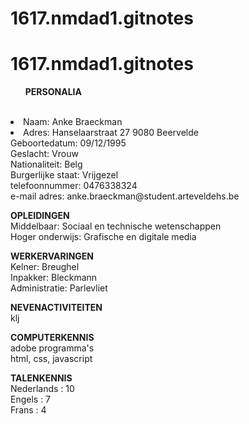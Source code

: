 # 1617.nmdad1.gitnotes
# 1617.nmdad1.gitnotes

<ul><b>PERSONALIA</b></ul><br>
<li>Naam: Anke Braeckman</li> 
<li>Adres: Hanselaarstraat 27 9080 Beervelde </li>
Geboortedatum: 09/12/1995<br>
Geslacht: Vrouw<br>
Nationaliteit: Belg<br>
Burgerlijke staat: Vrijgezel<br>
telefoonnummer: 0476338324<br>
e-mail adres: anke.braeckman@student.arteveldehs.be<br>

<b>OPLEIDINGEN</b><br>
Middelbaar: Sociaal en technische wetenschappen<br>
Hoger onderwijs: Grafische en digitale media<br>

<b>WERKERVARINGEN</b><br>
Kelner: Breughel<br>
Inpakker: Bleckmann<br>
Administratie: Parlevliet<br>

<b>NEVENACTIVITEITEN</b><br>
klj<br>

<b>COMPUTERKENNIS</b><br>
adobe programma's<br>
html, css, javascript<br>

<b>TALENKENNIS</b><br>
Nederlands : 10<br>
Engels : 7<br>
Frans : 4<br>